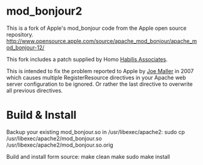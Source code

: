 mod_bonjour2
============

This is a fork of Apple's mod_bonjour code from the Apple open source repository.
http://www.opensource.apple.com/source/apache_mod_bonjour/apache_mod_bonjour-12/

This fork includes a patch supplied by Homo [Habilis Associates][1].

This is intended to fix the problem reported to Apple by [Joe Maller][2] in 2007 which 
causes multiple RegisterResource directives in your Apache web server configuration
to be ignored.  Or rather the last directive to overwrite all previous directives.

Build & Install
===============

Backup your existing mod_bonjour.so in /usr/libexec/apache2:
	sudo cp /usr/libexec/apache2/mod_bonjour.so /usr/libexec/apache2/mod_bonjour.so.orig
	
Build and install form source:
	make clean
	make
	sudo make install

[1]: http://habilis.net/mod-bonjour-fix/ 
[2]: http://joemaller.com/2007/12/04/multiple-registerresource-directives-broken-in-leopard/